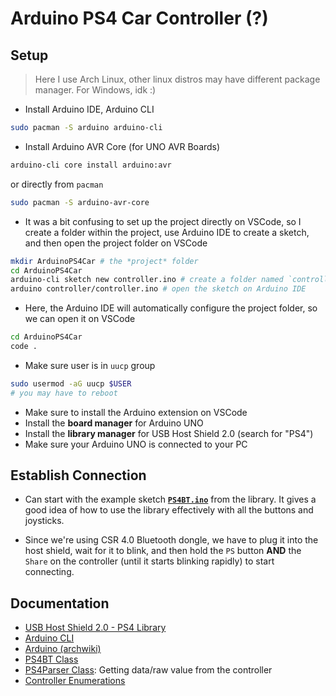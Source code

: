 # Arduino PS4 Car Controller (?)

## Setup
> Here I use Arch Linux, other linux distros may have different package manager. For Windows, idk :)

- Install Arduino IDE, Arduino CLI
```sh
sudo pacman -S arduino arduino-cli
```

- Install Arduino AVR Core (for UNO AVR Boards)
```sh
arduino-cli core install arduino:avr
```
or directly from `pacman`
```sh
sudo pacman -S arduino-avr-core
```

- It was a bit confusing to set up the project directly on VSCode, so I create a folder within the project, use Arduino IDE to create a sketch, and then open the project folder on VSCode
```sh
mkdir ArduinoPS4Car # the *project* folder
cd ArduinoPS4Car
arduino-cli sketch new controller.ino # create a folder named `controller` and a sketch .ino file with the same name
arduino controller/controller.ino # open the sketch on Arduino IDE
```

- Here, the Arduino IDE will automatically configure the project folder, so we can open it on VSCode
```sh
cd ArduinoPS4Car
code .
```
- Make sure user is in `uucp` group
```sh
sudo usermod -aG uucp $USER
# you may have to reboot
```

- Make sure to install the Arduino extension on VSCode
- Install the **board manager** for Arduino UNO
- Install the **library manager** for USB Host Shield 2.0 (search for "PS4")
- Make sure your Arduino UNO is connected to your PC

## Establish Connection
- Can start with the example sketch [**`PS4BT.ino`**](https://raw.githubusercontent.com/felis/USB_Host_Shield_2.0/master/examples/Bluetooth/PS4BT/PS4BT.ino) from the library. It gives a good idea of how to use the library effectively with all the buttons and joysticks.

- Since we're using CSR 4.0 Bluetooth dongle, we have to plug it into the host shield, wait for it to blink, and then hold the `PS` button **AND** the `Share` on the controller (until it starts blinking rapidly) to start connecting. 
  
## Documentation
- [USB Host Shield 2.0 - PS4 Library](https://github.com/felis/USB_Host_Shield_2.0#ps4-library)
- [Arduino CLI](https://arduino.github.io/arduino-cli/latest/)
- [Arduino (archwiki)](https://wiki.archlinux.org/title/arduino)
- [PS4BT Class](https://felis.github.io/USB_Host_Shield_2.0/class_p_s4_b_t.html)
- [PS4Parser Class](https://felis.github.io/USB_Host_Shield_2.0/class_p_s4_parser.html): Getting data/raw value from the controller
- [Controller Enumerations](https://felis.github.io/USB_Host_Shield_2.0/controller_enums_8h.html)